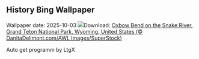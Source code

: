 ## History Bing Wallpaper
Wallpaper date: 2025-10-03
![](https://www.bing.com/th?id=OHR.OxbowBend_EN-CA0110307953_UHD.jpg&w=1000)Download: [Oxbow Bend on the Snake River, Grand Teton National Park, Wyoming, United States (© DanitaDelimont.com/AWL Images/SuperStock)](https://www.bing.com/th?id=OHR.OxbowBend_EN-CA0110307953_UHD.jpg)

Auto get programm by LtgX
